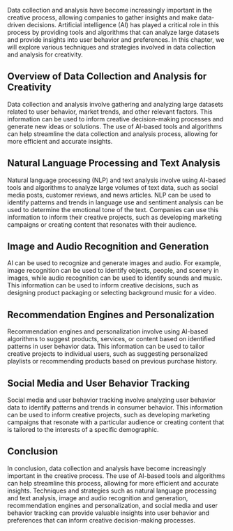 
Data collection and analysis have become increasingly important in the creative process, allowing companies to gather insights and make data-driven decisions. Artificial intelligence (AI) has played a critical role in this process by providing tools and algorithms that can analyze large datasets and provide insights into user behavior and preferences. In this chapter, we will explore various techniques and strategies involved in data collection and analysis for creativity.

Overview of Data Collection and Analysis for Creativity
-------------------------------------------------------

Data collection and analysis involve gathering and analyzing large datasets related to user behavior, market trends, and other relevant factors. This information can be used to inform creative decision-making processes and generate new ideas or solutions. The use of AI-based tools and algorithms can help streamline the data collection and analysis process, allowing for more efficient and accurate insights.

Natural Language Processing and Text Analysis
---------------------------------------------

Natural language processing (NLP) and text analysis involve using AI-based tools and algorithms to analyze large volumes of text data, such as social media posts, customer reviews, and news articles. NLP can be used to identify patterns and trends in language use and sentiment analysis can be used to determine the emotional tone of the text. Companies can use this information to inform their creative projects, such as developing marketing campaigns or creating content that resonates with their audience.

Image and Audio Recognition and Generation
------------------------------------------

AI can be used to recognize and generate images and audio. For example, image recognition can be used to identify objects, people, and scenery in images, while audio recognition can be used to identify sounds and music. This information can be used to inform creative decisions, such as designing product packaging or selecting background music for a video.

Recommendation Engines and Personalization
------------------------------------------

Recommendation engines and personalization involve using AI-based algorithms to suggest products, services, or content based on identified patterns in user behavior data. This information can be used to tailor creative projects to individual users, such as suggesting personalized playlists or recommending products based on previous purchase history.

Social Media and User Behavior Tracking
---------------------------------------

Social media and user behavior tracking involve analyzing user behavior data to identify patterns and trends in consumer behavior. This information can be used to inform creative projects, such as developing marketing campaigns that resonate with a particular audience or creating content that is tailored to the interests of a specific demographic.

Conclusion
----------

In conclusion, data collection and analysis have become increasingly important in the creative process. The use of AI-based tools and algorithms can help streamline this process, allowing for more efficient and accurate insights. Techniques and strategies such as natural language processing and text analysis, image and audio recognition and generation, recommendation engines and personalization, and social media and user behavior tracking can provide valuable insights into user behavior and preferences that can inform creative decision-making processes.
